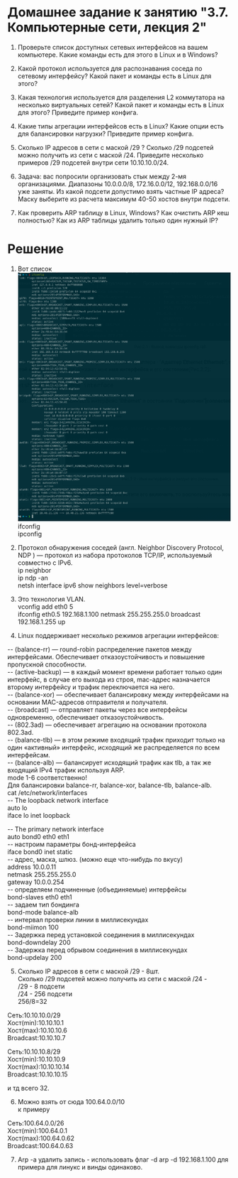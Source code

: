 # Домашнее задание к занятию "3.7. Компьютерные сети, лекция 2"


1.  Проверьте список доступных сетевых интерфейсов на вашем компьютере. Какие команды есть для этого в Linux и в Windows?  

2.  Какой протокол используется для распознавания соседа по сетевому интерфейсу? Какой пакет и команды есть в Linux для этого?  

3.  Какая технология используется для разделения L2 коммутатора на несколько виртуальных сетей? Какой пакет и команды есть в Linux для этого? Приведите пример конфига.  

4.  Какие типы агрегации интерфейсов есть в Linux? Какие опции есть для балансировки нагрузки? Приведите пример конфига.  

5.  Сколько IP адресов в сети с маской /29 ? Сколько /29 подсетей можно получить из сети с маской /24. Приведите несколько примеров /29 подсетей внутри сети 10.10.10.0/24.  

6.  Задача: вас попросили организовать стык между 2-мя организациями. Диапазоны 10.0.0.0/8, 172.16.0.0/12, 192.168.0.0/16 уже заняты. Из какой подсети допустимо взять частные IP адреса? Маску выберите из расчета максимум 40-50 хостов внутри подсети.  

7.  Как проверить ARP таблицу в Linux, Windows? Как очистить ARP кеш полностью? Как из ARP таблицы удалить только один нужный IP?  

# Решение  


1.  Вот список  
![photo](ip.png)  
ifconfig  
ipconfig   



2.  Протокол обнаружения соседей (англ. Neighbor Discovery Protocol, NDP ) — протокол из набора протоколов TCP/IP, используемый совместно с IPv6.  
ip neighbor  
ip ndp -an  
netsh interface ipv6 show neighbors level=verbose  

3.  Это технология VLAN.  
vconfig add eth0 5  
ifconfig eth0.5 192.168.1.100 netmask 255.255.255.0 broadcast 192.168.1.255 up  

4.  Linux поддерживает несколько режимов агрегации интерфейсов:

-- (balance-rr) — round-robin распределение пакетов между интерфейсами. Обеспечивает отказоустойчивость и повышение пропускной способности.  
-- (active-backup) — в каждый момент времени работает только один интерфейс, в случае его выхода из строя, mac-адрес назначается второму интерфейсу и трафик переключается на него.  
-- (balance-xor) — обеспечивает балансировку между интерфейсами на основании MAC-адресов отправителя и получателя.  
-- (broadcast) — отправляет пакеты через все интерфейсы одновременно, обеспечивает отказоустойчивость.  
-- (802.3ad) — обеспечивает агрегацию на основании протокола 802.3ad.  
-- (balance-tlb) — в этом режиме входящий трафик приходит только на один «активный» интерфейс, исходящий же распределяется по всем интерфейсам.  
-- (balance-alb) — балансирует исходящий трафик как tlb, а так же входящий IPv4 трафик используя ARP.  
mode 1-6 соответственно!  
Для балансировки balance-rr, balance-xor, balance-tlb, balance-alb.  
cat /etc/network/interfaces  
-- The loopback network interface  
auto lo  
iface lo inet loopback  

-- The primary network interface  
auto bond0 eth0 eth1  
-- настроим параметры бонд-интерфейса  
iface bond0 inet static  
-- адрес, маска, шлюз. (можно еще что-нибудь по вкусу)  
        address 10.0.0.11  
        netmask 255.255.255.0  
        gateway 10.0.0.254  
        -- определяем подчиненные (объединяемые) интерфейсы  
        bond-slaves eth0 eth1  
        -- задаем тип бондинга  
        bond-mode balance-alb  
        -- интервал проверки линии в миллисекундах  
bond-miimon 100  
        -- Задержка перед установкой соединения в миллисекундах  
bond-downdelay 200  
-- Задержка перед обрывом соединения в миллисекундах  
        bond-updelay 200  

5.  Сколько IP адресов в сети с маской /29 - 8шт.  
Сколько /29 подсетей можно получить из сети с маской /24 -  
/29 - 8 подсети  
/24 - 256 подсети  
256/8=32  

Сеть:10.10.10.0/29  
Хост(min):10.10.10.1  
Хост(max):10.10.10.6  
Broadcast:10.10.10.7  

Сеть:10.10.10.8/29  
Хост(min):10.10.10.9  
Хост(max):10.10.10.14  
Broadcast:10.10.10.15  

и тд всего 32.  

6.  Можно взять от сюда 100.64.0.0/10  
к примеру  

Сеть:100.64.0.0/26  
Хост(min):100.64.0.1  
Хост(max):100.64.0.62  
Broadcast:100.64.0.63  

7.  Arp -a
удалить запись - использовать флаг -d
arp -d 192.168.1.100 для примера
для линукс и винды одинаково.
